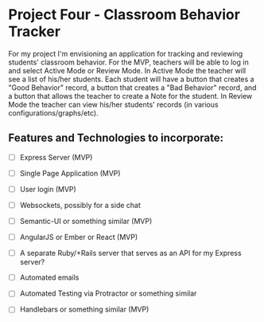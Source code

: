 # Project Four - Classroom Behavior Tracker

For my project I'm envisioning an application for tracking and reviewing students' classroom behavior. For the MVP, teachers will be able to log in and select Active Mode or Review Mode. In Active Mode the teacher will see a list of his/her students. Each student will have a button that creates a "Good Behavior" record, a button that creates a "Bad Behavior" record, and a button that allows the teacher to create a Note for the student. In Review Mode the teacher can view his/her students' records (in various configurations/graphs/etc). 


## Features and Technologies to incorporate:

- [ ] Express Server (MVP)

- [ ] Single Page Application (MVP)

- [ ] User login (MVP)

- [ ] Websockets, possibly for a side chat

- [ ] Semantic-UI or something similar (MVP)

- [ ] AngularJS or Ember or React (MVP)

- [ ] A separate Ruby/+Rails server that serves as an API for my Express server?

- [ ] Automated emails

- [ ] Automated Testing via Protractor or something similar

- [ ] Handlebars or something similar (MVP)
